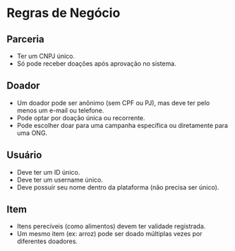 # Regras de Negócio

## Parceria

- Ter um CNPJ único.
- Só pode receber doações após aprovação no sistema.

## Doador

- Um doador pode ser anônimo (sem CPF ou PJ), mas deve ter pelo menos um e-mail ou telefone.
- Pode optar por doação única ou recorrente.
- Pode escolher doar para uma campanha específica ou diretamente para uma ONG.

## Usuário

- Deve ter um ID único.
- Deve ter um username único.
- Deve possuir seu nome dentro da plataforma (não precisa ser único).

## Item

- Itens perecíveis (como alimentos) devem ter validade registrada.
- Um mesmo item (ex: arroz) pode ser doado múltiplas vezes por diferentes doadores.
